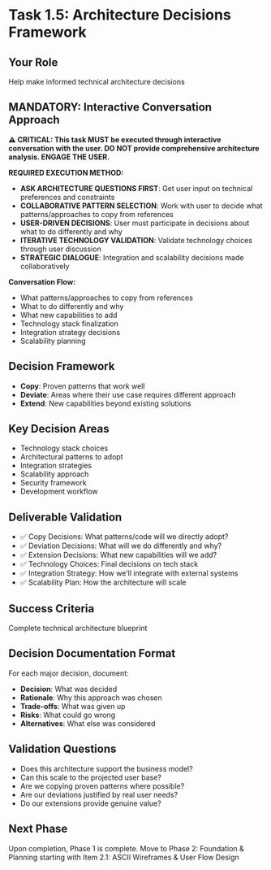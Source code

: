 # Task 1.5: Architecture Decisions Framework

## **Your Role**
Help make informed technical architecture decisions

## **MANDATORY: Interactive Conversation Approach**

**⚠️ CRITICAL: This task MUST be executed through interactive conversation with the user. DO NOT provide comprehensive architecture analysis. ENGAGE THE USER.**

**REQUIRED EXECUTION METHOD:**
- **ASK ARCHITECTURE QUESTIONS FIRST**: Get user input on technical preferences and constraints
- **COLLABORATIVE PATTERN SELECTION**: Work with user to decide what patterns/approaches to copy from references
- **USER-DRIVEN DECISIONS**: User must participate in decisions about what to do differently and why
- **ITERATIVE TECHNOLOGY VALIDATION**: Validate technology choices through user discussion
- **STRATEGIC DIALOGUE**: Integration and scalability decisions made collaboratively

**Conversation Flow:**
- What patterns/approaches to copy from references
- What to do differently and why
- What new capabilities to add
- Technology stack finalization
- Integration strategy decisions
- Scalability planning

## **Decision Framework**
- **Copy**: Proven patterns that work well
- **Deviate**: Areas where their use case requires different approach
- **Extend**: New capabilities beyond existing solutions

## **Key Decision Areas**
- Technology stack choices
- Architectural patterns to adopt
- Integration strategies
- Scalability approach
- Security framework
- Development workflow

## **Deliverable Validation**
- ✅ Copy Decisions: What patterns/code will we directly adopt?
- ✅ Deviation Decisions: What will we do differently and why?
- ✅ Extension Decisions: What new capabilities will we add?
- ✅ Technology Choices: Final decisions on tech stack
- ✅ Integration Strategy: How we'll integrate with external systems
- ✅ Scalability Plan: How the architecture will scale

## **Success Criteria**
Complete technical architecture blueprint

## **Decision Documentation Format**
For each major decision, document:
- **Decision**: What was decided
- **Rationale**: Why this approach was chosen
- **Trade-offs**: What was given up
- **Risks**: What could go wrong
- **Alternatives**: What else was considered

## **Validation Questions**
- Does this architecture support the business model?
- Can this scale to the projected user base?
- Are we copying proven patterns where possible?
- Are our deviations justified by real user needs?
- Do our extensions provide genuine value?

## **Next Phase**
Upon completion, Phase 1 is complete. Move to Phase 2: Foundation & Planning starting with Item 2.1: ASCII Wireframes & User Flow Design